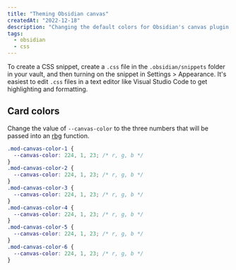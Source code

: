 ```yaml
---
title: "Theming Obsidian canvas"
createdAt: "2022-12-18"
description: "Changing the default colors for Obsidian's canvas plugin."
tags:
  - obsidian
  - css
---
```


To create a CSS snippet, create a `.css` file in the `.obsidian/snippets` folder in your vault, and then turning on the snippet in Settings > Appearance. It's easiest to edit `.css` files in a text editor like Visual Studio Code to get highlighting and formatting.

## Card colors

Change the value of `--canvas-color` to the three numbers that will be passed into an [rbg](https://developer.mozilla.org/en-US/docs/Web/CSS/color_value/rgb) function.

```css
.mod-canvas-color-1 {
  --canvas-color: 224, 1, 23; /* r, g, b */
}
.mod-canvas-color-2 {
  --canvas-color: 224, 1, 23; /* r, g, b */
}
.mod-canvas-color-3 {
  --canvas-color: 224, 1, 23; /* r, g, b */
}
.mod-canvas-color-4 {
  --canvas-color: 224, 1, 23; /* r, g, b */
}
.mod-canvas-color-5 {
  --canvas-color: 224, 1, 23; /* r, g, b */
}
.mod-canvas-color-6 {
  --canvas-color: 224, 1, 23; /* r, g, b */
}
```
